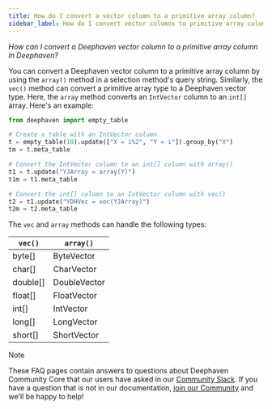 ```yaml
---
title: How do I convert a vector column to a primitive array column?
sidebar_label: How do I convert vector columns to primitive array columns?
---
```


_How can I convert a Deephaven vector column to a primitive array column in Deephaven?_

You can convert a Deephaven vector column to a primitive array column by using the `array()` method in a selection method's query string. Similarly, the `vec()` method can convert a primitive array type to a Deephaven vector type. Here, the `array` method converts an `IntVector` column to an `int[]` array. Here's an example:

```python order=t,tm,t1,t1m,t2,t2m
from deephaven import empty_table

# Create a table with an IntVector column
t = empty_table(10).update(["X = i%2", "Y = i"]).group_by("X")
tm = t.meta_table

# Convert the IntVector column to an int[] column with array()
t1 = t.update("YJArray = array(Y)")
t1m = t1.meta_table

# Convert the int[] column to an IntVector column with vec()
t2 = t1.update("YDHVec = vec(YJArray)")
t2m = t2.meta_table
```

The `vec` and `array` methods can handle the following types:

| `vec()`  | `array()`    |
| -------- | ------------ |
| byte[]   | ByteVector   |
| char[]   | CharVector   |
| double[] | DoubleVector |
| float[]  | FloatVector  |
| int[]    | IntVector    |
| long[]   | LongVector   |
| short[]  | ShortVector  |

> [!NOTE]
> These FAQ pages contain answers to questions about Deephaven Community Core that our users have asked in our [Community Slack](/slack). If you have a question that is not in our documentation, [join our Community](/slack) and we'll be happy to help!
